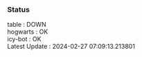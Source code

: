### Status


table : DOWN  
hogwarts : OK  
icy-bot : OK  
Latest Update : 2024-02-27 07:09:13.213801
